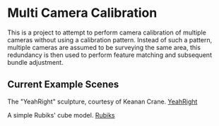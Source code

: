 # Multi Camera Calibration

This is a project to attempt to perform camera calibration of multiple cameras
without using a calibration pattern. Instead of such a pattern, multiple cameras
are assumed to be surveying the same area, this redundancy is then used to
perform feature matching and subsequent bundle adjustment.


## Current Example Scenes

The "YeahRight" sculpture, courtesy of Keanan Crane.
[YeahRight](img/yeahright.gif)

A simple Rubiks' cube model.
[Rubiks](img/rubiks.gif)
